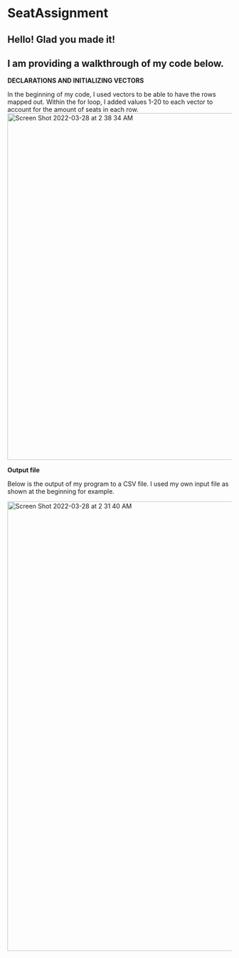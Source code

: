 # SeatAssignment
## **Hello! Glad you made it!**

## **I am providing a walkthrough of my code below.**



**DECLARATIONS AND INITIALIZING VECTORS**

In the beginning of my code, I used vectors to be able to have the rows mapped out. Within the for loop, I added values 1-20 to each vector to account for the amount of seats in each row.
<img width="779" alt="Screen Shot 2022-03-28 at 2 38 34 AM" src="https://user-images.githubusercontent.com/71516184/160349401-8facaaf5-754b-4007-813a-c74512b8acec.png">



**Output file**

Below is the output of my program to a CSV file. I used my own input file as shown at the beginning for example. 

<img width="1010" alt="Screen Shot 2022-03-28 at 2 31 40 AM" src="https://user-images.githubusercontent.com/71516184/160348285-2cb292dd-0930-423a-9f58-e6e3692ee388.png">
